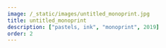 ```yaml
---
image: /_static/images/untitled_monoprint.jpg
title: untitled_monoprint
description: ["pastels, ink", "monoprint", 2019]
order: 2
---
```

